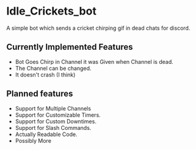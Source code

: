 # Idle_Crickets_bot
A simple bot which sends a cricket chirping gif in dead chats for discord.

## Currently Implemented Features
* Bot Goes Chirp in Channel it was Given when Channel is dead.
* The Channel can be changed.
* It doesn't crash (I think)

## Planned features
* Support for Multiple Channels
* Support for Customizable Timers.
* Support for Custom Downtimes.
* Support for Slash Commands.
* Actually Readable Code.
* Possibly More
